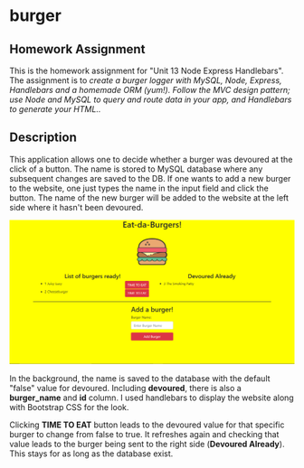 # burger

## Homework Assignment
This is the homework assignment for "Unit 13 Node Express Handlebars". The assignment is to *create a burger logger with MySQL, Node, Express, Handlebars and a homemade ORM (yum!). Follow the MVC design pattern; use Node and MySQL to query and route data in your app, and Handlebars to generate your HTML..*

## Description
This application allows one to decide whether a burger was devoured at the click of a button. The name is stored to MySQL database where any subsequent changes are saved to the DB. If one wants to add a new burger to the website, one just types the name in the input field and click the button. The name of the new burger will be added to the website at the left side where it hasn't been devoured.

![burgerWebsite](img/burgersWeb.png)

In the background, the name is saved to the database with the default "false" value for devoured. Including **devoured**, there is also a **burger_name** and **id** column. I used handlebars to display the website along with Bootstrap CSS for the look. 

Clicking **TIME TO EAT** button leads to the devoured value for that specific burger to change from false to true. It refreshes again and checking that value leads to the burger being sent to the right side (**Devoured Already**). This stays for as long as the database exist.
